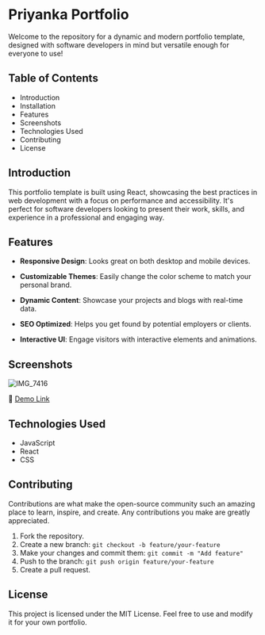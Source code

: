 # Priyanka Portfolio

Welcome to the repository for a dynamic and modern portfolio template, designed with software developers in mind but versatile enough for everyone to use!

## Table of Contents

- Introduction
- Installation
- Features
- Screenshots
- Technologies Used
- Contributing
- License

## Introduction

This portfolio template is built using React, showcasing the best practices in web development with a focus on performance and accessibility. It's perfect for software developers looking to present their work, skills, and experience in a professional and engaging way.

## Features

- **Responsive Design**: Looks great on both desktop and mobile devices.

- **Customizable Themes**: Easily change the color scheme to match your personal brand.
- **Dynamic Content**: Showcase your projects and blogs with real-time data.
- **SEO Optimized**: Helps you get found by potential employers or clients.
- **Interactive UI**: Engage visitors with interactive elements and animations.

## Screenshots

![IMG_7416](https://github.com/saurabhp94/sample-portfolio-using-react/assets/166574015/eee852ab-5672-4a31-9f59-65ec47d8b7cc)

🔗 [Demo Link](https://saurabhp94.github.io/sample-portfolio-using-react/)

## Technologies Used

- JavaScript
- React
- CSS

## Contributing

Contributions are what make the open-source community such an amazing place to learn, inspire, and create. Any contributions you make are greatly appreciated.

1. Fork the repository.
2. Create a new branch: `git checkout -b feature/your-feature`
3. Make your changes and commit them: `git commit -m "Add feature"`
4. Push to the branch: `git push origin feature/your-feature`
5. Create a pull request.

## License

This project is licensed under the MIT License. Feel free to use and modify it for your own portfolio.
